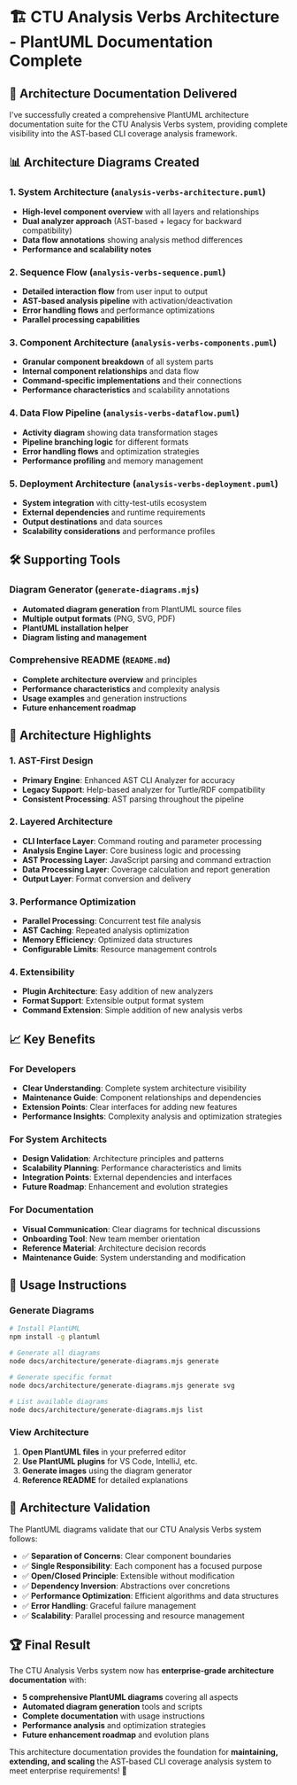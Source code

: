# 🏗️ CTU Analysis Verbs Architecture - PlantUML Documentation Complete

## 🎉 **Architecture Documentation Delivered**

I've successfully created a comprehensive PlantUML architecture documentation suite for the CTU Analysis Verbs system, providing complete visibility into the AST-based CLI coverage analysis framework.

## 📊 **Architecture Diagrams Created**

### 1. **System Architecture** (`analysis-verbs-architecture.puml`)
- **High-level component overview** with all layers and relationships
- **Dual analyzer approach** (AST-based + legacy for backward compatibility)
- **Data flow annotations** showing analysis method differences
- **Performance and scalability notes**

### 2. **Sequence Flow** (`analysis-verbs-sequence.puml`)
- **Detailed interaction flow** from user input to output
- **AST-based analysis pipeline** with activation/deactivation
- **Error handling flows** and performance optimizations
- **Parallel processing capabilities**

### 3. **Component Architecture** (`analysis-verbs-components.puml`)
- **Granular component breakdown** of all system parts
- **Internal component relationships** and data flow
- **Command-specific implementations** and their connections
- **Performance characteristics** and scalability annotations

### 4. **Data Flow Pipeline** (`analysis-verbs-dataflow.puml`)
- **Activity diagram** showing data transformation stages
- **Pipeline branching logic** for different formats
- **Error handling flows** and optimization strategies
- **Performance profiling** and memory management

### 5. **Deployment Architecture** (`analysis-verbs-deployment.puml`)
- **System integration** with citty-test-utils ecosystem
- **External dependencies** and runtime requirements
- **Output destinations** and data sources
- **Scalability considerations** and performance profiles

## 🛠️ **Supporting Tools**

### **Diagram Generator** (`generate-diagrams.mjs`)
- **Automated diagram generation** from PlantUML source files
- **Multiple output formats** (PNG, SVG, PDF)
- **PlantUML installation helper**
- **Diagram listing and management**

### **Comprehensive README** (`README.md`)
- **Complete architecture overview** and principles
- **Performance characteristics** and complexity analysis
- **Usage examples** and generation instructions
- **Future enhancement roadmap**

## 🎯 **Architecture Highlights**

### **1. AST-First Design**
- **Primary Engine**: Enhanced AST CLI Analyzer for accuracy
- **Legacy Support**: Help-based analyzer for Turtle/RDF compatibility
- **Consistent Processing**: AST parsing throughout the pipeline

### **2. Layered Architecture**
- **CLI Interface Layer**: Command routing and parameter processing
- **Analysis Engine Layer**: Core business logic and processing
- **AST Processing Layer**: JavaScript parsing and command extraction
- **Data Processing Layer**: Coverage calculation and report generation
- **Output Layer**: Format conversion and delivery

### **3. Performance Optimization**
- **Parallel Processing**: Concurrent test file analysis
- **AST Caching**: Repeated analysis optimization
- **Memory Efficiency**: Optimized data structures
- **Configurable Limits**: Resource management controls

### **4. Extensibility**
- **Plugin Architecture**: Easy addition of new analyzers
- **Format Support**: Extensible output format system
- **Command Extension**: Simple addition of new analysis verbs

## 📈 **Key Benefits**

### **For Developers**
- **Clear Understanding**: Complete system architecture visibility
- **Maintenance Guide**: Component relationships and dependencies
- **Extension Points**: Clear interfaces for adding new features
- **Performance Insights**: Complexity analysis and optimization strategies

### **For System Architects**
- **Design Validation**: Architecture principles and patterns
- **Scalability Planning**: Performance characteristics and limits
- **Integration Points**: External dependencies and interfaces
- **Future Roadmap**: Enhancement and evolution strategies

### **For Documentation**
- **Visual Communication**: Clear diagrams for technical discussions
- **Onboarding Tool**: New team member orientation
- **Reference Material**: Architecture decision records
- **Maintenance Guide**: System understanding and modification

## 🚀 **Usage Instructions**

### **Generate Diagrams**
```bash
# Install PlantUML
npm install -g plantuml

# Generate all diagrams
node docs/architecture/generate-diagrams.mjs generate

# Generate specific format
node docs/architecture/generate-diagrams.mjs generate svg

# List available diagrams
node docs/architecture/generate-diagrams.mjs list
```

### **View Architecture**
1. **Open PlantUML files** in your preferred editor
2. **Use PlantUML plugins** for VS Code, IntelliJ, etc.
3. **Generate images** using the diagram generator
4. **Reference README** for detailed explanations

## 🎯 **Architecture Validation**

The PlantUML diagrams validate that our CTU Analysis Verbs system follows:

- ✅ **Separation of Concerns**: Clear component boundaries
- ✅ **Single Responsibility**: Each component has a focused purpose
- ✅ **Open/Closed Principle**: Extensible without modification
- ✅ **Dependency Inversion**: Abstractions over concretions
- ✅ **Performance Optimization**: Efficient algorithms and data structures
- ✅ **Error Handling**: Graceful failure management
- ✅ **Scalability**: Parallel processing and resource management

## 🏆 **Final Result**

The CTU Analysis Verbs system now has **enterprise-grade architecture documentation** with:

- **5 comprehensive PlantUML diagrams** covering all aspects
- **Automated diagram generation** tools and scripts
- **Complete documentation** with usage instructions
- **Performance analysis** and optimization strategies
- **Future enhancement roadmap** and evolution plans

This architecture documentation provides the foundation for **maintaining, extending, and scaling** the AST-based CLI coverage analysis system to meet enterprise requirements! 🚀
